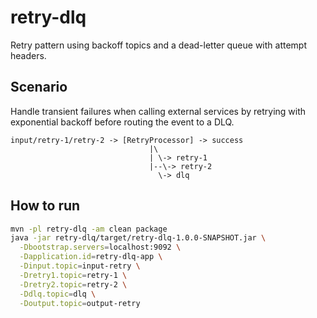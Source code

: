 # retry-dlq

Retry pattern using backoff topics and a dead-letter queue with attempt headers.

## Scenario

Handle transient failures when calling external services by retrying with exponential backoff before routing the event to a DLQ.

```
input/retry-1/retry-2 -> [RetryProcessor] -> success
                               |\
                               | \-> retry-1
                               |--\-> retry-2
                                 \-> dlq
```

## How to run

```bash
mvn -pl retry-dlq -am clean package
java -jar retry-dlq/target/retry-dlq-1.0.0-SNAPSHOT.jar \
  -Dbootstrap.servers=localhost:9092 \
  -Dapplication.id=retry-dlq-app \
  -Dinput.topic=input-retry \
  -Dretry1.topic=retry-1 \
  -Dretry2.topic=retry-2 \
  -Ddlq.topic=dlq \
  -Doutput.topic=output-retry
```
